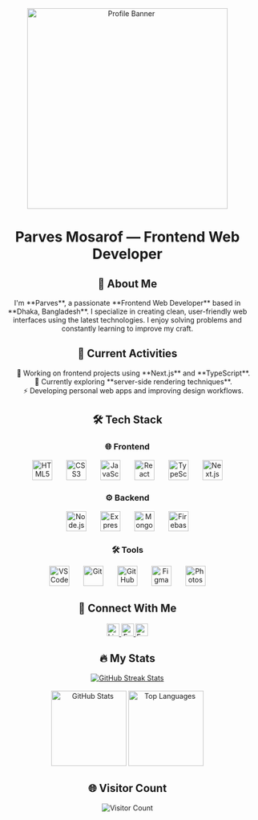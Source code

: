<div align="center"> <img height="400" src="https://i.ibb.co.com/Rp3P1DCM/avery-davis.png" alt="Profile Banner" /> </div>
<h1 align="center">Parves Mosarof — Frontend Web Developer</h1>
<h2 align="center">👋 About Me</h2> <p align="center"> I'm **Parves**, a passionate **Frontend Web Developer** based in **Dhaka, Bangladesh**. I specialize in creating clean, user-friendly web interfaces using the latest technologies. I enjoy solving problems and constantly learning to improve my craft. </p>
<h2 align="center">🚀 Current Activities</h2>
<div align="center"> <ul style="list-style: none;"> <li>🔭 Working on frontend projects using **Next.js** and **TypeScript**.</li> <li>🌱 Currently exploring **server-side rendering techniques**.</li> <li>⚡ Developing personal web apps and improving design workflows.</li> </ul> </div>
<h2 align="center">🛠 Tech Stack</h2> <h3 align="center">🌐 Frontend</h3> <div align="center"> <img src="https://cdn.jsdelivr.net/gh/devicons/devicon/icons/html5/html5-original.svg" height="40" alt="HTML5" /> <img width="20" /> <img src="https://cdn.jsdelivr.net/gh/devicons/devicon/icons/css3/css3-original.svg" height="40" alt="CSS3" /> <img width="20" /> <img src="https://cdn.jsdelivr.net/gh/devicons/devicon/icons/javascript/javascript-original.svg" height="40" alt="JavaScript" /> <img width="20" /> <img src="https://cdn.jsdelivr.net/gh/devicons/devicon/icons/react/react-original.svg" height="40" alt="React" /> <img width="20" /> <img src="https://cdn.jsdelivr.net/gh/devicons/devicon/icons/typescript/typescript-original.svg" height="40" alt="TypeScript" /> <img width="20" /> <img src="https://cdn.jsdelivr.net/gh/devicons/devicon/icons/nextjs/nextjs-original.svg" height="40" alt="Next.js" /> </div>
<h3 align="center">⚙️ Backend</h3> <div align="center"> <img src="https://cdn.jsdelivr.net/gh/devicons/devicon/icons/nodejs/nodejs-original.svg" height="40" alt="Node.js" /> <img width="20" /> <img src="https://cdn.jsdelivr.net/gh/devicons/devicon/icons/express/express-original.svg" height="40" alt="Express.js" /> <img width="20" /> <img src="https://cdn.jsdelivr.net/gh/devicons/devicon/icons/mongodb/mongodb-original.svg" height="40" alt="MongoDB" /> <img width="20" /> <img src="https://cdn.jsdelivr.net/gh/devicons/devicon/icons/firebase/firebase-plain-wordmark.svg" height="40" alt="Firebase" /> </div>
<h3 align="center">🛠 Tools</h3> <div align="center"> <img src="https://cdn.jsdelivr.net/gh/devicons/devicon/icons/vscode/vscode-original.svg" height="40" alt="VSCode" /> <img width="20" /> <img src="https://cdn.jsdelivr.net/gh/devicons/devicon/icons/git/git-original.svg" height="40" alt="Git" /> <img width="20" /> <img src="https://cdn.jsdelivr.net/gh/devicons/devicon/icons/github/github-original.svg" height="40" alt="GitHub" /> <img width="20" /> <img src="https://cdn.jsdelivr.net/gh/devicons/devicon/icons/figma/figma-original.svg" height="40" alt="Figma" /> <img width="20" /> <img src="https://cdn.jsdelivr.net/gh/devicons/devicon/icons/photoshop/photoshop-plain.svg" height="40" alt="Photoshop" /> </div>
<h2 align="center">🔗 Connect With Me</h2> <div align="center"> <a href="https://www.linkedin.com/in/parves-mosarof-565b15273/" target="_blank"> <img src="https://img.shields.io/static/v1?message=LinkedIn&logo=linkedin&label=&color=0077B5&logoColor=white&style=for-the-badge" height="25" alt="LinkedIn" /> </a> <a href="https://www.facebook.com/profile.php?id=100055235052516" target="_blank"> <img src="https://img.shields.io/static/v1?message=Facebook&logo=facebook&label=&color=1877F2&logoColor=white&style=for-the-badge" height="25" alt="Facebook" /> </a> <a href="mailto:parvesmosarof2@gmail.com" target="_blank"> <img src="https://img.shields.io/static/v1?message=Email&logo=gmail&label=&color=D14836&logoColor=white&style=for-the-badge" height="25" alt="Email" /> </a> </div>
<h2 align="center">🔥 My Stats</h2> <div align="center"> <a href="https://git.io/streak-stats"> <img src="https://nirzak-streak-stats.vercel.app?user=parves2023&theme=dark" alt="GitHub Streak Stats" /> </a> <br><br> <img src="https://github-readme-stats.vercel.app/api?username=parves2023&show_icons=true&theme=dracula&hide_border=false&count_private=true" height="150" alt="GitHub Stats" /> <img src="https://github-readme-stats.vercel.app/api/top-langs?username=parves2023&layout=compact&theme=dracula&hide_border=false" height="150" alt="Top Languages" /> </div>
<h2 align="center">🌐 Visitor Count</h2> <div align="center"> <img src="https://visitor-badge.laobi.icu/badge?page_id=parves2023.parves2023" alt="Visitor Count" /> </div>
